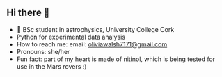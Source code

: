 ## Hi there 👋


- 🔭 BSc student in astrophysics, University College Cork
-  Python for experimental data analysis
-  How to reach me: email: oliviawalsh7171@gmail.com
-  Pronouns: she/her
-  Fun fact: part of my heart is made of nitinol, which is being tested for use in the Mars rovers :)

